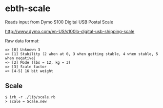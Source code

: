 # ebth-scale

Reads input from Dymo S100 Digital USB Postal Scale

http://www.dymo.com/en-US/s100lb-digital-usb-shipping-scale

Raw data format:

    => [0] Unknown 3
    => [1] Stability (2 when at 0, 3 when getting stable, 4 when stable, 5 when negative)
    => [2] Mode (lbs = 12, kg = 3)
    => [3] Scale factor
    => [4-5] 16 bit weight

## Scale

    $ irb -r ./lib/scale.rb
    > scale = Scale.new
